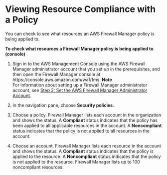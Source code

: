 # Viewing Resource Compliance with a Policy<a name="fms-compliance"></a>

You can check to see what resources an AWS Firewall Manager policy is being applied to\.<a name="fms-compliance-procedure"></a>

**To check what resources a Firewall Manager policy is being applied to \(console\)**

1. Sign in to the AWS Management Console using the AWS Firewall Manager administrator account that you set up in the prerequisites, and then open the Firewall Manager console at https://console\.aws\.amazon\.com/waf/fms\. 
**Note**  
For information about setting up a Firewall Manager administrator account, see [Step 2: Set the AWS Firewall Manager Administrator Account](enable-integration.md)\.

1. In the navigation pane, choose **Security policies**\.

1. Choose a policy\. Firewall Manager lists each account in the organization and shows the status\. A **Compliant** status indicates that the policy has been applied to all applicable resources in the account\. A **Noncompliant** status indicates that the policy is not applied to all resources in the account\.

1. Choose an account\. Firewall Manager lists each resource in the account and shows the status\. A **Compliant** status indicates that the policy is applied to the resource\. A **Noncompliant** status indicates that the policy is not applied to the resource\. Firewall Manager lists up to 100 noncompliant resources\.